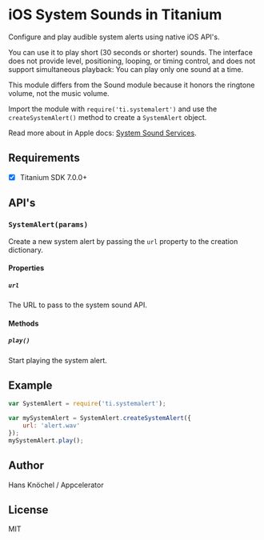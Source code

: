 # iOS System Sounds in Titanium

Configure and play audible system alerts using native iOS API's. 

You can use it to play short (30 seconds or shorter) sounds. The interface does not provide 
level, positioning, looping, or timing control, and does not support simultaneous playback: 
You can play only one sound at a time. 

This module differs from the Sound module because it honors the ringtone volume, not the 
music volume.

Import the module with `require('ti.systemalert')` and use the `createSystemAlert()` method 
to create a `SystemAlert` object.

Read more about in Apple docs: [System Sound Services](https://developer.apple.com/reference/audiotoolbox/1657326-system_sound_services).

## Requirements

- [x] Titanium SDK 7.0.0+

## API's

### `SystemAlert(params)`

Create a new system alert by passing the `url` property to the creation dictionary.

#### Properties

##### `url`

The URL to pass to the system sound API.

#### Methods

##### `play()`

Start playing the system alert.

## Example

```js
var SystemAlert = require('ti.systemalert');

var mySystemAlert = SystemAlert.createSystemAlert({
    url: 'alert.wav'
});
mySystemAlert.play();
```

## Author

Hans Knöchel / Appcelerator

## License

MIT